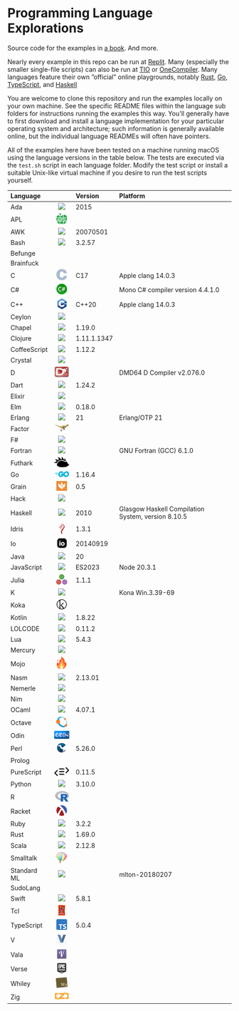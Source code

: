# Programming Language Explorations

Source code for the examples in [a book](https://rtoal.github.io/ple). And more.

Nearly every example in this repo can be run at [Replit](https://replit.com). Many
(especially the smaller single-file scripts) can also be run at [TIO](https://tio.run)
or [OneCompiler](https://onecompiler.com/). Many languages feature their own
”official” online playgrounds, notably [Rust](https://play.rust-lang.org/),
[Go](https://play.golang.com/), [TypeScript](https://www.typescriptlang.org/play),
and [Haskell](https://play.haskell.org/)

You are welcome to clone this repository and run the examples locally on your own
machine. See the specific README files within the language sub folders for instructions
running the examples this way. You'll generally have to first download and install a
language implementation for your particular operating system and architecture; such
information is generally available online, but the individual language READMEs will
often have pointers.

All of the examples here have been tested on a machine running macOS using the
language versions in the table below. The tests are executed via the `test.sh`
script in each language folder. Modify the test script or install a suitable
Unix-like virtual machine if you desire to run the test scripts yourself.

| **Language** |                                              | **Version** | **Platform**                                       |
| :----------- | :------------------------------------------: | :---------- | :------------------------------------------------- |
| Ada          |     ![](docs/resources/ada-logo-24.png)      | 2015        |                                                    |
| APL          |     ![](docs/resources/apl-logo-24.png)      |             |                                                    |
| AWK          |     ![](docs/resources/awk-logo-24.png)      | 20070501    |                                                    |
| Bash         |     ![](docs/resources/bash-logo-24.png)     | 3.2.57      |                                                    |
| Befunge      |                                              |             |                                                    |
| Brainfuck    |                                              |             |                                                    |
| C            |      ![](docs/resources/c-logo-24.png)       | C17         | Apple clang 14.0.3                                 |
| C#           |    ![](docs/resources/csharp-logo-24.png)    |             | Mono C# compiler version 4.4.1.0                   |
| C++          |     ![](docs/resources/cpp-logo-24.png)      | C++20       | Apple clang 14.0.3                                 |
| Ceylon       |    ![](docs/resources/ceylon-logo-24.png)    |             |                                                    |
| Chapel       |    ![](docs/resources/chapel-logo-24.png)    | 1.19.0      |                                                    |
| Clojure      |   ![](docs/resources/clojure-logo-24.png)    | 1.11.1.1347 |                                                    |
| CoffeeScript | ![](docs/resources/coffeescript-logo-24.png) | 1.12.2      |                                                    |
| Crystal      |   ![](docs/resources/crystal-logo-24.png)    |             |                                                    |
| D            |      ![](docs/resources/d-logo-24.png)       |             | DMD64 D Compiler v2.076.0                          |
| Dart         |     ![](docs/resources/dart-logo-24.png)     | 1.24.2      |                                                    |
| Elixir       |    ![](docs/resources/elixir-logo-24.png)    |             |                                                    |
| Elm          |     ![](docs/resources/elm-logo-24.png)      | 0.18.0      |                                                    |
| Erlang       |    ![](docs/resources/erlang-logo-24.png)    | 21          | Erlang/OTP 21                                      |
| Factor       |    ![](docs/resources/factor-logo-24.png)    |             |                                                    |
| F#           |    ![](docs/resources/fsharp-logo-24.png)    |             |                                                    |
| Fortran      |    ![](docs/resources/erlang-logo-24.png)    |             | GNU Fortran (GCC) 6.1.0                            |
| Futhark      |   ![](docs/resources/futhark-logo-24.png)    |             |                                                    |
| Go           |      ![](docs/resources/go-logo-24.png)      | 1.16.4      |                                                    |
| Grain        |    ![](docs/resources/grain-logo-24.png)     | 0.5         |                                                    |
| Hack         |     ![](docs/resources/hack-logo-24.png)     |             |                                                    |
| Haskell      |   ![](docs/resources/haskell-logo-24.png)    | 2010        | Glasgow Haskell Compilation System, version 8.10.5 |
| Idris        |    ![](docs/resources/idris-logo-24.png)     | 1.3.1       |                                                    |
| Io           |      ![](docs/resources/io-logo-24.png)      | 20140919    |                                                    |
| Java         |     ![](docs/resources/java-logo-24.png)     | 20          |                                                    |
| JavaScript   |  ![](docs/resources/javascriptlogo-24.png)   | ES2023      | Node 20.3.1                                        |
| Julia        |    ![](docs/resources/julia-logo-24.png)     | 1.1.1       |                                                    |
| K            |      ![](docs/resources/k-logo-24.png)       |             | Kona Win.3.39-69                                   |
| Koka         |     ![](docs/resources/koka-logo-24.png)     |             |                                                    |
| Kotlin       |    ![](docs/resources/kotlin-logo-24.png)    | 1.8.22      |                                                    |
| LOLCODE      |   ![](docs/resources/lolcode-logo-24.png)    | 0.11.2      |                                                    |
| Lua          |     ![](docs/resources/lua-logo-24.png)      | 5.4.3       |                                                    |
| Mercury      |   ![](docs/resources/mercury-logo-24.png)    |             |                                                    |
| Mojo         |     ![](docs/resources/mojo-logo-24.png)     |             |                                                    |
| Nasm         |     ![](docs/resources/nasm-logo-24.png)     | 2.13.01     |                                                    |
| Nemerle      |   ![](docs/resources/nemerle-logo-24.png)    |             |                                                    |
| Nim          |     ![](docs/resources/nim-logo-24.png)      |             |                                                    |
| OCaml        |    ![](docs/resources/ocaml-logo-24.png)     | 4.07.1      |                                                    |
| Octave       |    ![](docs/resources/octave-logo-24.png)    |             |                                                    |
| Odin         |     ![](docs/resources/odin-logo-24.png)     |             |                                                    |
| Perl         |     ![](docs/resources/perl-logo-24.png)     | 5.26.0      |                                                    |
| Prolog       |                                              |             |                                                    |
| PureScript   |  ![](docs/resources/purescript-logo-24.png)  | 0.11.5      |                                                    |
| Python       |    ![](docs/resources/python-logo-24.png)    | 3.10.0      |                                                    |
| R            |      ![](docs/resources/r-logo-24.png)       |             |                                                    |
| Racket       |    ![](docs/resources/racket-logo-24.png)    |             |                                                    |
| Ruby         |     ![](docs/resources/ruby-logo-24.png)     | 3.2.2       |                                                    |
| Rust         |     ![](docs/resources/rust-logo-24.png)     | 1.69.0      |                                                    |
| Scala        |    ![](docs/resources/scala-logo-24.png)     | 2.12.8      |                                                    |
| Smalltalk    |  ![](docs/resources/smalltalk-logo-24.png)   |             |                                                    |
| Standard ML  |     ![](docs/resources/sml-logo-24.png)      |             | mlton-20180207                                     |
| SudoLang     |                                              |             |                                                    |
| Swift        |    ![](docs/resources/swift-logo-24.png)     | 5.8.1       |                                                    |
| Tcl          |     ![](docs/resources/tcl-logo-24.png)      |             |                                                    |
| TypeScript   |  ![](docs/resources/typescript-logo-24.png)  | 5.0.4       |                                                    |
| V            |      ![](docs/resources/v-logo-24.png)       |             |                                                    |
| Vala         |     ![](docs/resources/vala-logo-24.png)     |             |                                                    |
| Verse        |    ![](docs/resources/verse-logo-24.png)     |             |                                                    |
| Whiley       |    ![](docs/resources/whiley-logo-24.png)    |             |                                                    |
| Zig          |     ![](docs/resources/zig-logo-24.png)      |             |                                                    |
